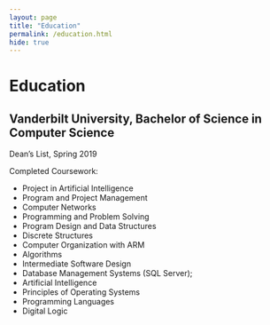 ```yaml
---
layout: page
title: "Education"
permalink: /education.html
hide: true
---
```


# Education 

## Vanderbilt University, Bachelor of Science in Computer Science

Dean’s List, Spring 2019

Completed Coursework:
* Project in Artificial Intelligence
* Program and Project Management
* Computer Networks
* Programming and Problem Solving
* Program Design and Data Structures
* Discrete Structures
* Computer Organization with ARM
* Algorithms
* Intermediate Software Design
* Database Management Systems (SQL Server);
* Artificial Intelligence
* Principles of Operating Systems
* Programming Languages
* Digital Logic
